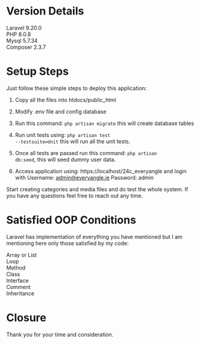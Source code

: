 # Version Details
Laravel 9.20.0<br/>
PHP 8.0.8<br/>
Mysql 5.7.34<br/>
Composer 2.3.7

# Setup Steps

Just follow these simple steps to deploy this application:

1) Copy all the files into htdocs/public_html

2) Modify .env file and config database

3) Run this command: <code>php artisan migrate</code> this will create database tables

4) Run unit tests using: <code>php artisan test --testsuite=Unit</code> this will run all the unit tests.

5) Once all tests are passed run this command: <code>php artisan db:seed</code>, this will seed dummy user data.

6) Access application using: https://localhost/24c_everyangle and login with Username: admin@everyangle.ie Password: admin

Start creating categories and media files and do test the whole system. If you have any questions feel free to reach out any time.

# Satisfied OOP Conditions

Laravel has implementation of everything you have mentioned but I am mentioning here only those satisfied by my code:

Array or List<br/>
Loop<br/>
Method<br/>
Class<br/>
Interface<br/>
Comment<br/>
Inheritance<br/>

# Closure

Thank you for your time and consideration.
